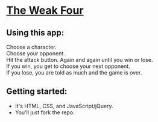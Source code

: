 # [The Weak Four](https://dph0718.github.io/The-Weak-Four/)

## Using this app:
Choose a character.<br>
Choose your opponent.<br>
Hit the attack button. Again and again until you win or lose.<br>
If you win, you get to choose your next opponent. <br>
If you lose, you are told as much and the game is over.<br>

## Getting started:
- It's HTML, CSS, and JavaScript/jQuery. 
- You'll just fork the repo.
